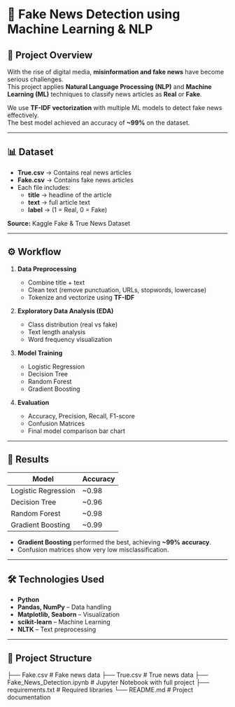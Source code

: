 
# 📰 Fake News Detection using Machine Learning & NLP

## 📌 Project Overview
With the rise of digital media, **misinformation and fake news** have become serious challenges.  
This project applies **Natural Language Processing (NLP)** and **Machine Learning (ML)** techniques to classify news articles as **Real** or **Fake**.  

We use **TF-IDF vectorization** with multiple ML models to detect fake news effectively.  
The best model achieved an accuracy of **~99%** on the dataset.  

---

## 📊 Dataset
- **True.csv** → Contains real news articles  
- **Fake.csv** → Contains fake news articles  
- Each file includes:
  - **title** → headline of the article  
  - **text** → full article text  
  - **label** → (1 = Real, 0 = Fake)  

**Source:** Kaggle Fake & True News Dataset  

---

## ⚙️ Workflow
1. **Data Preprocessing**
   - Combine title + text
   - Clean text (remove punctuation, URLs, stopwords, lowercase)
   - Tokenize and vectorize using **TF-IDF**

2. **Exploratory Data Analysis (EDA)**
   - Class distribution (real vs fake)
   - Text length analysis
   - Word frequency visualization

3. **Model Training**
   - Logistic Regression  
   - Decision Tree  
   - Random Forest  
   - Gradient Boosting  

4. **Evaluation**
   - Accuracy, Precision, Recall, F1-score  
   - Confusion Matrices  
   - Final model comparison bar chart  

---

## 🚀 Results
| Model                | Accuracy |
|-----------------------|----------|
| Logistic Regression   | ~0.98    |
| Decision Tree         | ~0.96    |
| Random Forest         | ~0.98    |
| Gradient Boosting     | ~0.99    |

- **Gradient Boosting** performed the best, achieving **~99% accuracy**.  
- Confusion matrices show very low misclassification.  

---

## 🛠️ Technologies Used
- **Python**  
- **Pandas, NumPy** – Data handling  
- **Matplotlib, Seaborn** – Visualization  
- **scikit-learn** – Machine Learning  
- **NLTK** – Text preprocessing  

---

## 📂 Project Structure
├── Fake.csv # Fake news data
├── True.csv # True news data
├── Fake_News_Detection.ipynb # Jupyter Notebook with full project
├── requirements.txt # Required libraries
└── README.md # Project documentation
